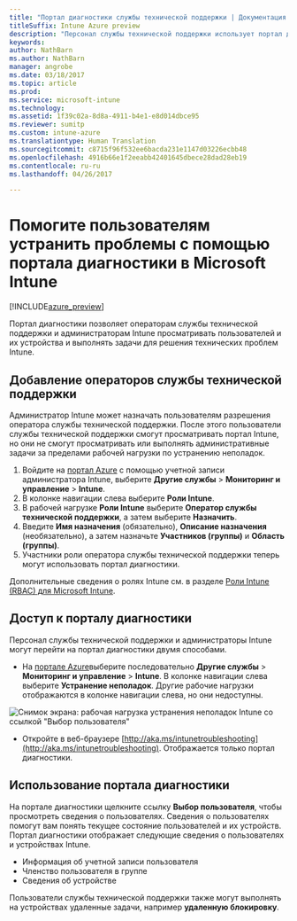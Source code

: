 ```yaml
---
title: "Портал диагностики службы технической поддержки | Документация Майкрософт"
titleSuffix: Intune Azure preview
description: "Персонал службы технической поддержки использует портал диагностики для устранения технических проблем пользователей"
keywords: 
author: NathBarn
ms.author: NathBarn
manager: angrobe
ms.date: 03/18/2017
ms.topic: article
ms.prod: 
ms.service: microsoft-intune
ms.technology: 
ms.assetid: 1f39c02a-8d8a-4911-b4e1-e8d014dbce95
ms.reviewer: sumitp
ms.custom: intune-azure
ms.translationtype: Human Translation
ms.sourcegitcommit: c8715f96f532ee6bacda231e1147d03226ecbb48
ms.openlocfilehash: 4916b66e1f2eeabb42401645dbece28dad28eb19
ms.contentlocale: ru-ru
ms.lasthandoff: 04/26/2017

---
```

# <a name="help-users-with-the-troubleshooting-portal-in-microsoft-intune"></a>Помогите пользователям устранить проблемы с помощью портала диагностики в Microsoft Intune

[!INCLUDE[azure_preview](../includes/azure_preview.md)]

Портал диагностики позволяет операторам службы технической поддержки и администраторам Intune просматривать пользователей и их устройства и выполнять задачи для решения технических проблем Intune.

## <a name="add-help-desk-operators"></a>Добавление операторов службы технической поддержки
Администратор Intune может назначать пользователям разрешения оператора службы технической поддержки. После этого пользователи службы технической поддержки смогут просматривать портал Intune, но они не смогут просматривать или выполнять административные задачи за пределами рабочей нагрузки по устранению неполадок.

1. Войдите на [портал Azure](https:portal.azure.com) с помощью учетной записи администратора Intune, выберите **Другие службы** > **Мониторинг и управление** > **Intune**.
2. В колонке навигации слева выберите **Роли Intune**.
3. В рабочей нагрузке **Роли Intune** выберите **Оператор службы технической поддержки**, а затем выберите **Назначить**.
4. Введите **Имя назначения** (обязательно), **Описание назначения** (необязательно), а затем назначьте **Участников (группы)** и **Область (группы)**.
5. Участники роли оператора службы технической поддержки теперь могут использовать портал диагностики.

Дополнительные сведения о ролях Intune см. в разделе [Роли Intune (RBAC) для Microsoft Intune](https://docs.microsoft.com/intune-azure/access-control/role-based-access-control).

## <a name="access-the-troubleshooting-portal"></a>Доступ к порталу диагностики

Персонал службы технической поддержки и администраторы Intune могут перейти на портал диагностики двумя способами.
- На [портале Azure](https://portal.azure.com)выберите последовательно **Другие службы** > **Мониторинг и управление** > **Intune**. В колонке навигации слева выберите **Устранение неполадок**. Другие рабочие нагрузки отображаются в колонке навигации слева, но они недоступны.

![Снимок экрана: рабочая нагрузка устранения неполадок Intune со ссылкой "Выбор пользователя"](media/help-desk-user.png)
- Откройте в веб-браузере [http://aka.ms/intunetroubleshooting](http://aka.ms/intunetroubleshooting). Отображается только портал диагностики.

## <a name="use-the-troubleshooting-portal"></a>Использование портала диагностики

На портале диагностики щелкните ссылку **Выбор пользователя**, чтобы просмотреть сведения о пользователях. Сведения о пользователях помогут вам понять текущее состояние пользователей и их устройств. Портал диагностики отображает следующие сведения о пользователях и устройствах Intune.
- Информация об учетной записи пользователя
- Членство пользователя в группе
- Сведения об устройстве

Пользователи службы технической поддержки также могут выполнять на устройствах удаленные задачи, например **удаленную блокировку**.

